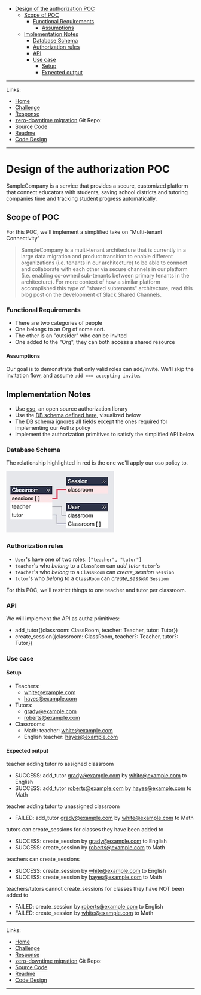 <!-- START doctoc generated TOC please keep comment here to allow auto update -->
<!-- DON'T EDIT THIS SECTION, INSTEAD RE-RUN doctoc TO UPDATE -->

- [Design of the authorization POC](#design-of-the-authorization-poc)
  - [Scope of POC](#scope-of-poc)
    - [Functional Requirements](#functional-requirements)
      - [Assumptions](#assumptions)
  - [Implementation Notes](#implementation-notes)
    - [Database Schema](#database-schema)
    - [Authorization rules](#authorization-rules)
    - [API](#api)
    - [Use case](#use-case)
      - [Setup](#setup)
      - [Expected output](#expected-output)

<!-- END doctoc generated TOC please keep comment here to allow auto update -->

---

Links:
- [Home](https://sramam.github.io/work-sample/) 
- [Challenge](https://sramam.github.io/work-sample/challenge)
- [Response](https://sramam.github.io/work-sample/solution)
- [zero-downtime migration](https://sramam.github.io/work-sample/zero-downtime-migrations)
Git Repo:
- [Source Code](https://github.com/sramam/work-sample)
- [Readme](https://github.com/sramam/work-sample#readme)
- [Code Design](https://github.com/sramam/work-sample/blob/main/DESIGN.md)

---

# Design of the authorization POC

SampleCompany is a service that provides a secure, customized platform
that connect educators with students, saving school districts and
tutoring companies time and tracking student progress automatically.

## Scope of POC

For this POC, we'll implement a simplified take on "Multi-tenant Connectivity"

> SampleCompany is a multi-tenant architecture that is currently in a large data
> migration and product transition to enable different organizations (i.e. tenants
> in our architecture) to be able to connect and collaborate with each other via
> secure channels in our platform (i.e. enabling co-owned sub-tenants between
> primary tenants in the architecture). For more context of how a similar platform
> accomplished this type of "shared subtenants" architecture, read this blog post
> on the development of Slack Shared Channels.

### Functional Requirements

- There are two categories of people
- One belongs to an Org of some sort.
- The other is an "outsider" who can be invited
- One added to the "Org", they can both access a shared resource

#### Assumptions

Our goal is to demonstrate that only valid roles can add/invite.
We'll skip the invitation flow, and assume `add === accepting invite`.

## Implementation Notes

- Use [oso](https://www.osohq.com/), an open source authorization library
- Use the [DB schema defined here](./prisma/schema.prisma), visualized below
- The DB schema ignores all fields except the ones required for implementing our Authz policy
- Implement the authorization primitives to satisfy the simplified API below

### Database Schema

The relationship highlighted in red is the one we'll apply our oso policy to.

![SampleCompany Schema](/prisma/schema.prisma.jpg)

### Authorization rules

- `User`'s have one of two roles: `["teacher", "tutor"]`
- `teacher`'s who _belong_ to a `ClassRoom` can _add_tutor_ `tutor`'s
- `teacher`'s who _belong_ to a `ClassRoom` can _create_session_ `Session`
- `tutor`'s who _belong_ to a `ClassRoom` can _create_session_ `Session`

For this POC, we'll restrict things to one teacher and tutor per classroom.

### API

We will implement the API as authz primitives:

- add_tutor({classroom: ClassRoom, teacher: Teacher, tutor: Tutor})
- create_session({classroom: ClassRoom, teacher?: Teacher, tutor?: Tutor})

### Use case

#### Setup

- Teachers:
  - white@example.com
  - hayes@example.com
- Tutors:
  - grady@example.com
  - roberts@example.com
- Classrooms:
  - Math:
    teacher: white@example.com
  - English
    teacher: hayes@example.com

#### Expected output

teacher adding tutor ro assigned classroom

- SUCCESS: add_tutor grady@example.com by white@example.com to English
- SUCCESS: add_tutor roberts@example.com by hayes@example.com to Math

teacher adding tutor to unassigned classroom

- FAILED: add_tutor grady@example.com by white@example.com to Math

tutors can create_sessions for classes they have been added to

- SUCCESS: create_session by grady@example.com to English
- SUCCESS: create_session by roberts@example.com to Math

teachers can create_sessions

- SUCCESS: create_session by white@example.com to English
- SUCCESS: create_session by hayes@example.com to Math

teachers/tutors cannot create_sessions for classes they have NOT been added to

- FAILED: create_session by roberts@example.com to English
- FAILED: create_session by white@example.com to Math

---

Links:
- [Home](https://sramam.github.io/work-sample/) 
- [Challenge](https://sramam.github.io/work-sample/challenge)
- [Response](https://sramam.github.io/work-sample/solution)
- [zero-downtime migration](https://sramam.github.io/work-sample/zero-downtime-migrations)
Git Repo:
- [Source Code](https://github.com/sramam/work-sample)
- [Readme](https://github.com/sramam/work-sample#readme)
- [Code Design](https://github.com/sramam/work-sample/blob/main/DESIGN.md)

---
